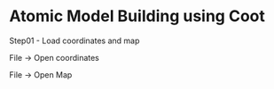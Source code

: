 # Atomic Model Building using Coot

Step01 -  Load coordinates and map

File -> Open coordinates

File -> Open Map

